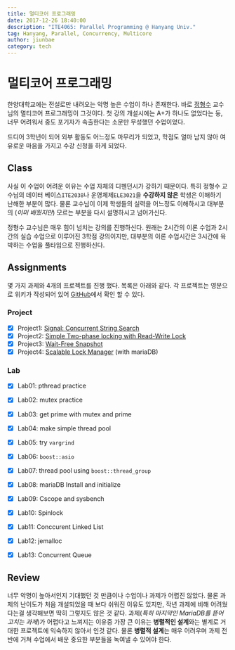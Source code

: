 ```yaml
---
title: 멀티코어 프로그래밍
date: 2017-12-26 18:40:00
description: "ITE4065: Parallel Programming @ Hanyang Univ."
tag: Hanyang, Parallel, Concurrency, Multicore
author: jiunbae
category: tech
---
```


# 멀티코어 프로그래밍

한양대학교에는 전설로만 내려오는 악명 높은 수업이 하나 존재한다. 바로 [정형수](https://sites.google.com/site/hyungsoojung/) 교수님의 멀티코어 프로그래밍이 그것이다. 첫 강의 개설시에는 A+가 하나도 없었다는 둥, 너무 어려워서 중도 포기자가 속출한다는 소문만 무성했던 수업이었다.

드디어 3학년이 되어 외부 활동도 어느정도 마무리가 되었고, 학점도 얼마 남지 않아 여유로운 마음을 가지고 수강 신청을 하게 되었다.

## Class

사실 이 수업이 어려운 이유는 수업 자체의 디펜던시가 강하기 때문이다. 특히 정형수 교수님의 데이터 베이스`ITE2038`나 운영체제`ELE3021`을  **수강하지 않은** 학생은 이해하기 난해한 부분이 많다. 물론 교수님이 이제 학생들의 실력을 어느정도 이해하시고 대부분의 (*이미 배웠지만*) 모르는 부분을 다시 설명하시고 넘어가신다.

정형수 교수님은 매우 힘이 넘치는 강의를 진행하신다. 원래는 2시간의 이론 수업과 2시간의 실습 수업으로 이루어진 3학점 강의이지만, 대부분의 이론 수업시간은 3시간에 육박하는 수업을 풀타임으로 진행하신다.

## Assignments

몇 가지 과제와 4개의 프로젝트를 진행 했다. 목록은 아래와 같다. 각 프로젝트는 영문으로 위키가 작성되어 있어 [GitHub](https://github.com/jiunbae/ITE4065)에서 확인 할 수 있다.

### Project

- [x] Project1: [Signal: Concurrent String Search](https://github.com/jiunbae/ITE4065/wiki/project1-multi)
- [x] Project2: [Simple Two-phase locking with Read-Write Lock](https://github.com/jiunbae/ITE4065/wiki/Project2)
- [x] Project3: [Wait-Free Snapshot](https://github.com/jiunbae/ITE4065/wiki/Project3)
- [x] Project4: [Scalable Lock Manager](https://github.com/jiunbae/ITE4065/wiki/Project4) (with mariaDB)

### Lab

- [x] Lab01: pthread practice
- [x] Lab02: mutex practice
- [x] Lab03: get prime with mutex and prime
- [x] Lab04: make simple thread pool
- [x] Lab05: try `vargrind`
- [x] Lab06: `boost::asio`
- [x] Lab07: thread pool using `boost::thread_group`
- [x] Lab08: mariaDB Install and initialize
- [x] Lab09: Cscope and sysbench
- [x] Lab10: Spinlock
- [x] Lab11: Conccurent Linked List
- [x] Lab12: jemalloc
- [x] Lab13: Concurrent Queue


## Review

너무 악명이 높아서인지 기대했던 것 만큼이나 수업이나 과제가 어렵진 않았다. 물론 과제의 난이도가 처음 개설되었을 때 보다 쉬워진 이유도 있지만, 작년 과제에 비해 어려웠다는걸 생각해보면 딱히 그렇지도 않은 것 같다. 과제(*특히 마지막인 MariaDB를 뜯어 고치는 과제*)가 어렵다고 느껴지는 이유중 가장 큰 이유는 **병렬적인 설계**와는 별계로 거대한 프로젝트에 익숙하지 않아서 인것 같다. 물론 **병렬적 설계**는 매우 어려우며 과제 전반에 거쳐 수업에서 배운 중요한 부분들을 녹여낼 수 있어야 한다.

